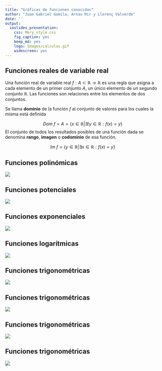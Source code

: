 ```yaml
---
title: "Gráficas de funciones conocidas"
author: "Juan Gabriel Gomila, Arnau Mir y Llorenç Valverde"
date: ''
output: 
  ioslides_presentation: 
    css: Mery_style.css
    fig_caption: yes
    keep_md: yes
    logo: Images/calculus.gif
    widescreen: yes
---
```




## Funciones reales de variable real

Una función real de variable real $f:A \subset \mathbb{R} \rightarrow \mathbb{R}$ es una regla que asigna a cada elemento de un primer conjunto $A$, un único elemento de un segundo conjunto $\mathbb{R}$. Las funciones son relaciones entre los elementos de dos conjuntos.

Se llama **dominio** de la función $f$ al conjunto de valores para los cuales la misma está definida

$$Dom\ f = A = \{x\in \mathbb R| \exists! y \in \mathbb R: f(x)=y\}$$
El conjunto de todos los resultados posibles de una función dada se denomina **rango**, **imagen** o **codominio** de esa función. 

$$Im\ f = \{y\in \mathbb R| \exists x \in \mathbb R: f(x)=y\}$$


## Funciones polinómicas

<img src="GraficasEjemplosInfinitesimos_files/figure-html/unnamed-chunk-1-1.png" style="display: block; margin: auto;" />


## Funciones potenciales


<img src="GraficasEjemplosInfinitesimos_files/figure-html/unnamed-chunk-2-1.png" style="display: block; margin: auto;" />


## Funciones exponenciales

<img src="GraficasEjemplosInfinitesimos_files/figure-html/unnamed-chunk-3-1.png" style="display: block; margin: auto;" />


## Funciones logarítmicas

<img src="GraficasEjemplosInfinitesimos_files/figure-html/unnamed-chunk-4-1.png" style="display: block; margin: auto;" />



## Funciones trigonométricas

<img src="GraficasEjemplosInfinitesimos_files/figure-html/unnamed-chunk-5-1.png" style="display: block; margin: auto;" />

## Funciones trigonométricas

<img src="GraficasEjemplosInfinitesimos_files/figure-html/unnamed-chunk-6-1.png" style="display: block; margin: auto;" />

## Funciones trigonométricas

<img src="GraficasEjemplosInfinitesimos_files/figure-html/unnamed-chunk-7-1.png" style="display: block; margin: auto;" />

## Funciones trigonométricas

<img src="GraficasEjemplosInfinitesimos_files/figure-html/unnamed-chunk-8-1.png" style="display: block; margin: auto;" />
